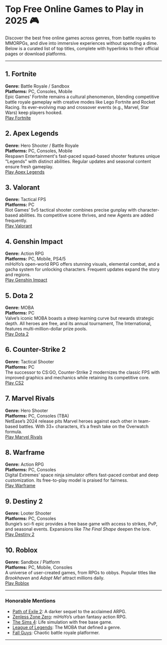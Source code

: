 # Top Free Online Games to Play in 2025 🎮

Discover the best free online games across genres, from battle royales to MMORPGs, and dive into immersive experiences without spending a dime. Below is a curated list of top titles, complete with hyperlinks to their official pages or download platforms.

---

## **1. Fortnite**  
**Genre:** Battle Royale / Sandbox  
**Platforms:** PC, Consoles, Mobile  
Epic Games' Fortnite remains a cultural phenomenon, blending competitive battle royale gameplay with creative modes like Lego Fortnite and Rocket Racing. Its ever-evolving map and crossover events (e.g., Marvel, Star Wars) keep players hooked.  
<a href="https://www.epicgames.com/fortnite" target="_blank" rel="noopener noreferrer">Play Fortnite</a>

## **2. Apex Legends**  
**Genre:** Hero Shooter / Battle Royale  
**Platforms:** PC, Consoles, Mobile  
Respawn Entertainment's fast-paced squad-based shooter features unique "Legends" with distinct abilities. Regular updates and seasonal content ensure fresh gameplay.  
<a href="https://www.ea.com/games/apex-legends" target="_blank" rel="noopener noreferrer">Play Apex Legends</a>

## **3. Valorant**  
**Genre:** Tactical FPS  
**Platforms:** PC  
Riot Games’ 5v5 tactical shooter combines precise gunplay with character-based abilities. Its competitive scene thrives, and new Agents are added frequently.  
<a href="https://playvalorant.com" target="_blank" rel="noopener noreferrer">Play Valorant</a>

## **4. Genshin Impact**  
**Genre:** Action RPG  
**Platforms:** PC, Mobile, PS4/5  
miHoYo’s open-world RPG offers stunning visuals, elemental combat, and a gacha system for unlocking characters. Frequent updates expand the story and regions.  
<a href="https://genshin.hoyoverse.com" target="_blank" rel="noopener noreferrer">Play Genshin Impact</a>

## **5. Dota 2**  
**Genre:** MOBA  
**Platforms:** PC  
Valve’s iconic MOBA boasts a steep learning curve but rewards strategic depth. All heroes are free, and its annual tournament, The International, features multi-million-dollar prize pools.  
<a href="https://www.dota2.com" target="_blank" rel="noopener noreferrer">Play Dota 2</a>

## **6. Counter-Strike 2**  
**Genre:** Tactical Shooter  
**Platforms:** PC  
The successor to CS:GO, Counter-Strike 2 modernizes the classic FPS with improved graphics and mechanics while retaining its competitive core.  
<a href="https://www.counter-strike.net" target="_blank" rel="noopener noreferrer">Play CS2</a>

## **7. Marvel Rivals**  
**Genre:** Hero Shooter  
**Platforms:** PC, Consoles (TBA)  
NetEase’s 2024 release pits Marvel heroes against each other in team-based battles. With 33+ characters, it’s a fresh take on the Overwatch formula.  
<a href="https://www.marvelrivals.com" target="_blank" rel="noopener noreferrer">Play Marvel Rivals</a>

## **8. Warframe**  
**Genre:** Action RPG  
**Platforms:** PC, Consoles  
Digital Extremes’ space ninja simulator offers fast-paced combat and deep customization. Its free-to-play model is praised for fairness.  
<a href="https://www.warframe.com" target="_blank" rel="noopener noreferrer">Play Warframe</a>

## **9. Destiny 2**  
**Genre:** Looter Shooter  
**Platforms:** PC, Consoles  
Bungie’s sci-fi epic provides a free base game with access to strikes, PvP, and seasonal events. Expansions like *The Final Shape* deepen the lore.  
<a href="https://www.bungie.net" target="_blank" rel="noopener noreferrer">Play Destiny 2</a>

## **10. Roblox**  
**Genre:** Sandbox / Platform  
**Platforms:** PC, Mobile, Consoles  
A universe of user-created games, from RPGs to obbys. Popular titles like *Brookhaven* and *Adopt Me!* attract millions daily.  
<a href="https://www.roblox.com" target="_blank" rel="noopener noreferrer">Play Roblox</a>

---

### **Honorable Mentions**  
- <a href="https://www.pathofexile.com" target="_blank" rel="noopener noreferrer">Path of Exile 2</a>: A darker sequel to the acclaimed ARPG.  
- <a href="https://zzz.hoyoverse.com" target="_blank" rel="noopener noreferrer">Zenless Zone Zero</a>: miHoYo’s urban fantasy action RPG.  
- <a href="https://www.ea.com/games/the-sims" target="_blank" rel="noopener noreferrer">The Sims 4</a>: Life simulation with free base game.  
- <a href="https://www.leagueoflegends.com" target="_blank" rel="noopener noreferrer">League of Legends</a>: The MOBA that defined a genre.  
- <a href="https://fallguys.com" target="_blank" rel="noopener noreferrer">Fall Guys</a>: Chaotic battle royale platformer.  

---
